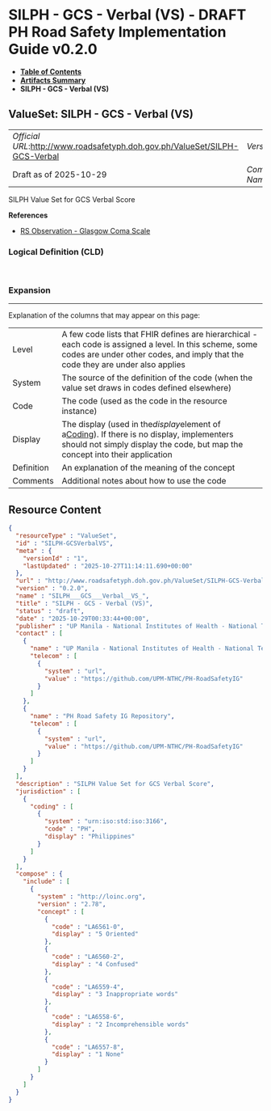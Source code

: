 # SILPH - GCS - Verbal (VS) - DRAFT PH Road Safety Implementation Guide v0.2.0

* [**Table of Contents**](toc.md)
* [**Artifacts Summary**](artifacts.md)
* **SILPH - GCS - Verbal (VS)**

## ValueSet: SILPH - GCS - Verbal (VS) 

| | |
| :--- | :--- |
| *Official URL*:http://www.roadsafetyph.doh.gov.ph/ValueSet/SILPH-GCS-Verbal | *Version*:0.2.0 |
| Draft as of 2025-10-29 | *Computable Name*:SILPH___GCS___Verbal__VS_ |

 
SILPH Value Set for GCS Verbal Score 

 **References** 

* [RS Observation - Glasgow Coma Scale](StructureDefinition-rs-observation-gcs.md)

### Logical Definition (CLD)

 

### Expansion

-------

 Explanation of the columns that may appear on this page: 

| | |
| :--- | :--- |
| Level | A few code lists that FHIR defines are hierarchical - each code is assigned a level. In this scheme, some codes are under other codes, and imply that the code they are under also applies |
| System | The source of the definition of the code (when the value set draws in codes defined elsewhere) |
| Code | The code (used as the code in the resource instance) |
| Display | The display (used in the*display*element of a[Coding](http://hl7.org/fhir/R4/datatypes.html#Coding)). If there is no display, implementers should not simply display the code, but map the concept into their application |
| Definition | An explanation of the meaning of the concept |
| Comments | Additional notes about how to use the code |



## Resource Content

```json
{
  "resourceType" : "ValueSet",
  "id" : "SILPH-GCSVerbalVS",
  "meta" : {
    "versionId" : "1",
    "lastUpdated" : "2025-10-27T11:14:11.690+00:00"
  },
  "url" : "http://www.roadsafetyph.doh.gov.ph/ValueSet/SILPH-GCS-Verbal",
  "version" : "0.2.0",
  "name" : "SILPH___GCS___Verbal__VS_",
  "title" : "SILPH - GCS - Verbal (VS)",
  "status" : "draft",
  "date" : "2025-10-29T00:33:44+00:00",
  "publisher" : "UP Manila - National Institutes of Health - National Telehealth Center",
  "contact" : [
    {
      "name" : "UP Manila - National Institutes of Health - National Telehealth Center",
      "telecom" : [
        {
          "system" : "url",
          "value" : "https://github.com/UPM-NTHC/PH-RoadSafetyIG"
        }
      ]
    },
    {
      "name" : "PH Road Safety IG Repository",
      "telecom" : [
        {
          "system" : "url",
          "value" : "https://github.com/UPM-NTHC/PH-RoadSafetyIG"
        }
      ]
    }
  ],
  "description" : "SILPH Value Set for GCS Verbal Score",
  "jurisdiction" : [
    {
      "coding" : [
        {
          "system" : "urn:iso:std:iso:3166",
          "code" : "PH",
          "display" : "Philippines"
        }
      ]
    }
  ],
  "compose" : {
    "include" : [
      {
        "system" : "http://loinc.org",
        "version" : "2.78",
        "concept" : [
          {
            "code" : "LA6561-0",
            "display" : "5 Oriented"
          },
          {
            "code" : "LA6560-2",
            "display" : "4 Confused"
          },
          {
            "code" : "LA6559-4",
            "display" : "3 Inappropriate words"
          },
          {
            "code" : "LA6558-6",
            "display" : "2 Incomprehensible words"
          },
          {
            "code" : "LA6557-8",
            "display" : "1 None"
          }
        ]
      }
    ]
  }
}

```
